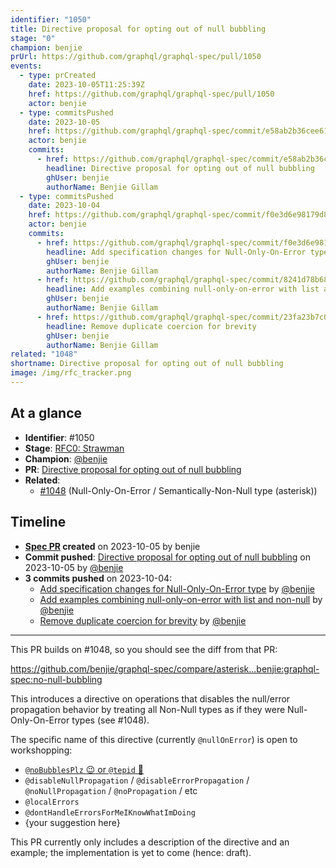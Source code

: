 ```yaml
---
identifier: "1050"
title: Directive proposal for opting out of null bubbling
stage: "0"
champion: benjie
prUrl: https://github.com/graphql/graphql-spec/pull/1050
events:
  - type: prCreated
    date: 2023-10-05T11:25:39Z
    href: https://github.com/graphql/graphql-spec/pull/1050
    actor: benjie
  - type: commitsPushed
    date: 2023-10-05
    href: https://github.com/graphql/graphql-spec/commit/e58ab2b36cee6186ed538f07af61cd0752d8caab
    actor: benjie
    commits:
      - href: https://github.com/graphql/graphql-spec/commit/e58ab2b36cee6186ed538f07af61cd0752d8caab
        headline: Directive proposal for opting out of null bubbling
        ghUser: benjie
        authorName: Benjie Gillam
  - type: commitsPushed
    date: 2023-10-04
    href: https://github.com/graphql/graphql-spec/commit/f0e3d6e98179d898d447ddad8a390fc5d3c2369d
    actor: benjie
    commits:
      - href: https://github.com/graphql/graphql-spec/commit/f0e3d6e98179d898d447ddad8a390fc5d3c2369d
        headline: Add specification changes for Null-Only-On-Error type
        ghUser: benjie
        authorName: Benjie Gillam
      - href: https://github.com/graphql/graphql-spec/commit/8241d78b68154ce0322fd20dc1fae0ccab9792b6
        headline: Add examples combining null-only-on-error with list and non-null
        ghUser: benjie
        authorName: Benjie Gillam
      - href: https://github.com/graphql/graphql-spec/commit/23fa23b7c06d0cf36b3ce53e377e0789d40c56ff
        headline: Remove duplicate coercion for brevity
        ghUser: benjie
        authorName: Benjie Gillam
related: "1048"
shortname: Directive proposal for opting out of null bubbling
image: /img/rfc_tracker.png
---
```


## At a glance

- **Identifier**: #1050
- **Stage**: [RFC0: Strawman](https://github.com/graphql/graphql-spec/blob/main/CONTRIBUTING.md#stage-0-strawman)
- **Champion**: [@benjie](https://github.com/benjie)
- **PR**: [Directive proposal for opting out of null bubbling](https://github.com/graphql/graphql-spec/pull/1050)
- **Related**:
  - [#1048](/rfcs/1048 "Null-Only-On-Error / Semantically-Non-Null type (asterisk) / RFC0") (Null-Only-On-Error / Semantically-Non-Null type (asterisk))

<!-- BEGIN_CUSTOM_TEXT -->



<!-- END_CUSTOM_TEXT -->

## Timeline

- **[Spec PR](https://github.com/graphql/graphql-spec/pull/1050) created** on 2023-10-05 by benjie
- **Commit pushed**: [Directive proposal for opting out of null bubbling](https://github.com/graphql/graphql-spec/commit/e58ab2b36cee6186ed538f07af61cd0752d8caab) on 2023-10-05 by [@benjie](https://github.com/benjie)
- **3 commits pushed** on 2023-10-04:
  - [Add specification changes for Null-Only-On-Error type](https://github.com/graphql/graphql-spec/commit/f0e3d6e98179d898d447ddad8a390fc5d3c2369d) by [@benjie](https://github.com/benjie)
  - [Add examples combining null-only-on-error with list and non-null](https://github.com/graphql/graphql-spec/commit/8241d78b68154ce0322fd20dc1fae0ccab9792b6) by [@benjie](https://github.com/benjie)
  - [Remove duplicate coercion for brevity](https://github.com/graphql/graphql-spec/commit/23fa23b7c06d0cf36b3ce53e377e0789d40c56ff) by [@benjie](https://github.com/benjie)

<!-- VERBATIM -->

---

This PR builds on #1048, so you should see the diff from that PR:

https://github.com/benjie/graphql-spec/compare/asterisk...benjie:graphql-spec:no-null-bubbling

This introduces a directive on operations that disables the null/error propagation behavior by treating all Non-Null types as if they were Null-Only-On-Error types (see #1048).

The specific name of this directive (currently `@nullOnError`) is open to workshopping:

- [`@noBubblesPlz` :wink: or `@tepid` :rofl:](https://www.youtube.com/watch?v=k5Qec3OvKjU&t=1426s)
- `@disableNullPropagation` / `@disableErrorPropagation` / `@noNullPropagation` / `@noPropagation` / etc
- `@localErrors`
- `@dontHandleErrorsForMeIKnowWhatImDoing`
- \{your suggestion here}

This PR currently only includes a description of the directive and an example; the implementation is yet to come (hence: draft).
